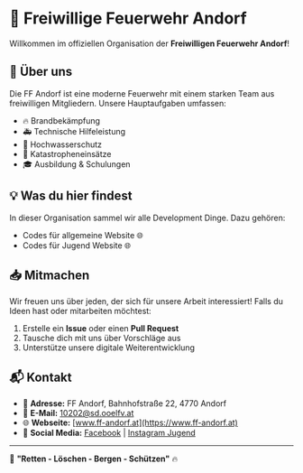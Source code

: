 # 🚒 Freiwillige Feuerwehr Andorf

Willkommen im offiziellen Organisation der **Freiwilligen Feuerwehr Andorf**!

## 📌 Über uns
Die FF Andorf ist eine moderne Feuerwehr mit einem starken Team aus freiwilligen Mitgliedern. Unsere Hauptaufgaben umfassen:
- 🔥 Brandbekämpfung
- 🚑 Technische Hilfeleistung
- 🌊 Hochwasserschutz
- 🚨 Katastropheneinsätze
- 🎓 Ausbildung & Schulungen

## 💡 Was du hier findest
In dieser Organisation sammel wir alle Development Dinge. Dazu gehören:
- Codes für allgemeine Website 🌐
- Codes für Jugend Website 🌐

## 📥 Mitmachen
Wir freuen uns über jeden, der sich für unsere Arbeit interessiert! Falls du Ideen hast oder mitarbeiten möchtest:
1. Erstelle ein **Issue** oder einen **Pull Request**
2. Tausche dich mit uns über Vorschläge aus
3. Unterstütze unsere digitale Weiterentwicklung

## 📬 Kontakt
- 📍 **Adresse:** FF Andorf, Bahnhofstraße 22, 4770 Andorf
- 📧 **E-Mail:** 10202@sd.ooelfv.at 
- 🌐 **Webseite:** [www.ff-andorf.at](https://www.ff-andorf.at)  
- 📱 **Social Media:** [Facebook](https://www.facebook.com/FFAndorf) | [Instagram Jugend](https://www.instagram.com/feuerwehr_jugend_andorf)

---
💪 **"Retten - Löschen - Bergen - Schützen"** 🔥
